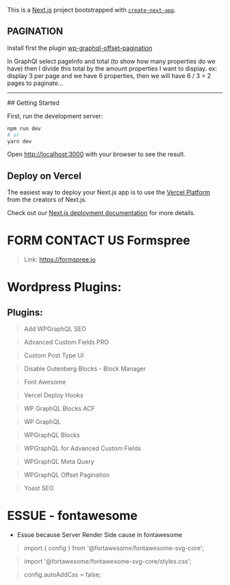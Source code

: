 This is a [Next.js](https://nextjs.org/) project bootstrapped with [`create-next-app`](https://github.com/vercel/next.js/tree/canary/packages/create-next-app).

##

## PAGINATION

Install first the plugin <a href="https://github.com/valu-digital/wp-graphql-offset-pagination">wp-graphql-offset-pagination</a>

<p>In GraphQl select pageInfo and total (to show how many properties do we have) then I divide this total by the amount properties I want to display. ex: display 3 per page and we have 6 properties, then we will have 6 / 3 = 2 pages to paginate...</p>

<hr>
## Getting Started

First, run the development server:

```bash
npm run dev
# or
yarn dev
```

Open [http://localhost:3000](http://localhost:3000) with your browser to see the result.

## Deploy on Vercel

The easiest way to deploy your Next.js app is to use the [Vercel Platform](https://vercel.com/new?utm_medium=default-template&filter=next.js&utm_source=create-next-app&utm_campaign=create-next-app-readme) from the creators of Next.js.

Check out our [Next.js deployment documentation](https://nextjs.org/docs/deployment) for more details.

# FORM CONTACT US Formspree

> Link: https://formspree.io

# Wordpress Plugins:

## Plugins:

> Add WPGraphQL SEO

> Advanced Custom Fields PRO

> Custom Post Type UI

> Disable Gutenberg Blocks - Block Manager

> Font Awesome

> Vercel Deploy Hooks

> WP GraphQL Blocks ACF

> WP GraphQL

> WPGraphQL Blocks

> WPGraphQL for Advanced Custom Fields

> WPGraphQL Meta Query

> WPGraphQL Offset Pagination

> Yoast SEO

# ESSUE - fontawesome

- Essue because Server Render Side cause in fontawesome

> import { config } from '@fortawesome/fontawesome-svg-core';

> import '@fortawesome/fontawesome-svg-core/styles.css';

> config.autoAddCss = false;
